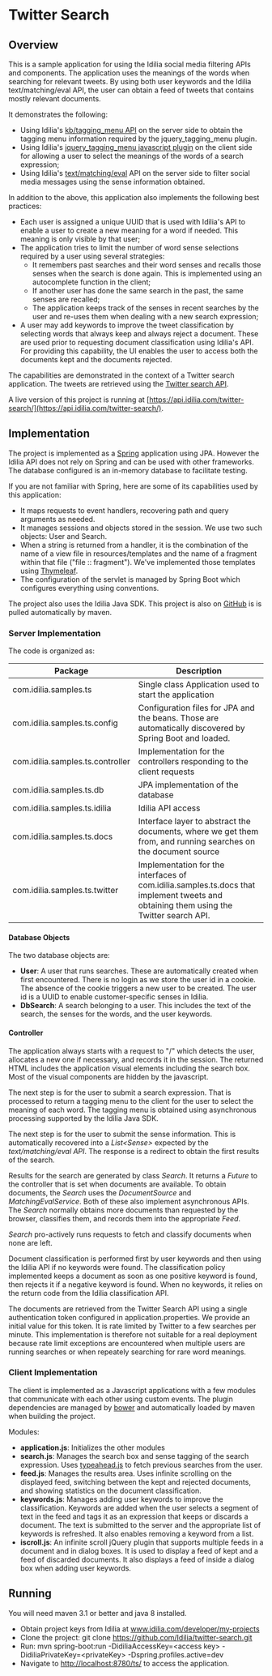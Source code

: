 Twitter Search
==============

## Overview
This is a sample application for using the Idilia social media filtering APIs and components. The application uses the meanings of the words when searching for relevant tweets. By using both user keywords and the Idilia text/matching/eval API, the user can obtain a feed of tweets that contains mostly relevant documents.

It demonstrates the following:
* Using Idilia's [kb/tagging_menu API](http://www.idilia.com/developer/language-graph/api/kb-tagging-menu/) on the server side to obtain the tagging menu information required by the jquery_tagging_menu plugin.
* Using Idilia's [jquery_tagging_menu javascript plugin](https://github.com/Idilia/idilia-tagging-menu) on the client side for allowing a user to select the meanings of the words of a search expression;
* Using Idilia's [text/matching/eval](http://www.idilia.com/developer/semantic-matching/api/text-matching-eval/) API on the server side to filter social media messages using the sense information obtained.

In addition to the above, this application also implements the following best practices:
* Each user is assigned a unique UUID that is used with Idilia's API to enable a user to create a new meaning for a word if needed. This meaning is only visible by that user;
* The application tries to limit the number of word sense selections required by a user using several strategies:
  * It remembers past searches and their word senses and recalls those senses when the search is done again. This is implemented using an autocomplete function in the client;
  * If another user has done the same search in the past, the same senses are recalled;
  * The application keeps track of the senses in recent searches by the user and re-uses them when dealing with a new search expression;
* A user may add keywords to improve the tweet classification by selecting words that always keep and always reject a document. These are used prior to requesting document classification using Idilia's API. For providing this capability, the UI enables the user to access both the documents kept and the documents rejected.

The capabilities are demonstrated in the context of a Twitter search application. The tweets are retrieved using the [Twitter search API](https://dev.twitter.com/rest/public/search).

A live version of this project is running at [https://api.idilia.com/twitter-search/](https://api.idilia.com/twitter-search/).

## Implementation
The project is implemented as a [Spring](http://spring.io/) application using JPA. However the Idilia API does not rely on Spring and can be used with other frameworks. The database configured is an in-memory database to facilitate testing.

If you are not familiar with Spring, here are some of its capabilities used by this application:
* It maps requests to event handlers, recovering path and query arguments as needed.
* It manages sessions and objects stored in the session. We use two such objects: User and Search.
* When a string is returned from a handler, it is the combination of the name of a view file in resources/templates and the name of a fragment within that file ("file :: fragment"). We've implemented those templates using [Thymeleaf](http://www.thymeleaf.org/).
* The configuration of the servlet is managed by Spring Boot which configures everything using conventions.

The project also uses the Idilia Java SDK. This project is also on [GitHub](https://github.com/Idilia/idilia-java-sdk) is is pulled automatically by maven.

### Server Implementation

The code is organized as:

Package | Description
------- | -----------
com.idilia.samples.ts | Single class Application used to start the application
com.idilia.samples.ts.config | Configuration files for JPA and the beans. Those are automatically discovered by Spring Boot and loaded.
com.idilia.samples.ts.controller | Implementation for the controllers responding to the client requests
com.idilia.samples.ts.db | JPA implementation of the database
com.idilia.samples.ts.idilia | Idilia API access
com.idilia.samples.ts.docs | Interface layer to abstract the documents, where we get them from, and running searches on the document source
com.idilia.samples.ts.twitter | Implementation for the interfaces of com.idilia.samples.ts.docs that implement tweets and obtaining them using the Twitter search API.

#### Database Objects
The two database objects are:
* **User**: A user that runs searches. These are automatically created when first encountered. There is no login as we store the user id in a cookie. The absence of the cookie triggers a new user to be created. The user id is a UUID to enable customer-specific senses in Idilia.
* **DbSearch**: A search belonging to a user. This includes the text of the search, the senses for the words, and the user keywords.

#### Controller
The application always starts with a request to "/" which detects the user, allocates a new one if necessary, and records it in the session. The returned HTML includes the application visual elements including the search box. Most of the visual components are hidden by the javascript.

The next step is for the user to submit a search expression. That is processed to return a tagging menu to the client for the user to select the meaning of each word. The tagging menu is obtained using asynchronous processing supported by the Idilia Java SDK.

The next step is for the user to submit the sense information. This is automatically recovered into a *List&lt;Sense&gt;* expected by the *text/matching/eval API*. The response is a redirect to obtain the first results of the search.

Results for the search are generated by class *Search*. It returns a *Future* to the controller that is set when documents are available. To obtain documents, the *Search* uses the *DocumentSource* and *MatchingEvalService*. Both of these also implement asynchronous APIs. The *Search* normally obtains more documents than requested by the browser, classifies them, and records them into the appropriate *Feed*.

*Search* pro-actively runs requests to fetch and classify documents when none are left.

Document classification is performed first by user keywords and then using the Idilia API if no keywords were found. The classification policy implemented keeps a document as soon as one positive keyword is found, then rejects it if a negative keyword is found. When no keywords, it relies on the return code from the Idilia classification API.

The documents are retrieved from the Twitter Search API using a single authentication token configured in application.properties. We provide an initial value for this token. It is rate limited by Twitter to a few searches per minute. This implementation is therefore not suitable for a real deployment because rate limit exceptions are encountered when multiple users are running searches or when repeately searching for rare word meanings.

### Client Implementation
The client is implemented as a Javascript applications with a few modules that communicate with each other using custom events. The plugin dependencies are managed by [bower](http://bower.io/) and automatically loaded by maven when building the project.

Modules:
* **application.js**: Initializes the other modules
* **search.js**: Manages the search box and sense tagging of the search expression. Uses [typeahead.js](https://twitter.github.io/typeahead.js/) to fetch previous searches from the user.
* **feed.js**: Manages the results area. Uses infinite scrolling on the displayed feed, switching between the kept and rejected documents, and showing statistics on the document classification.
* **keywords.js**: Manages adding user keywords to improve the classification. Keywords are added when the user selects a segment of text in the feed and tags it as an expression that keeps or discards a document. The text is submitted to the server and the appropriate list of keywords is refreshed. It also enables removing a keyword from a list.
* **iscroll.js**: An infinite scroll jQuery plugin that supports multiple feeds in a document and in dialog boxes. It is used to
display a feed of kept and a feed of discarded documents. It also displays a feed of inside a dialog box when adding user keywords.

## Running
You will need maven 3.1 or better and java 8 installed.
* Obtain project keys from Idilia at www.idilia.com/developer/my-projects
* Clone the project: git clone https://github.com/Idilia/twitter-search.git
* Run: mvn spring-boot:run -DidiliaAccessKey=&lt;access key&gt; -DidiliaPrivateKey=&lt;privateKey&gt; -Dspring.profiles.active=dev
* Navigate to [http://localhost:8780/ts/](http://localhost:8780/ts/) to access the application.
